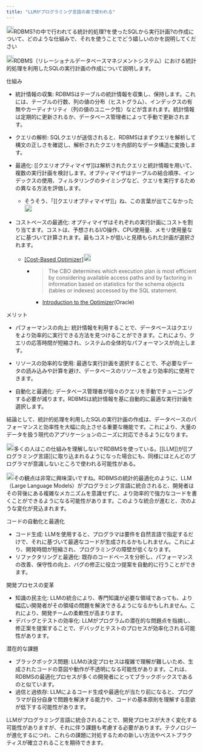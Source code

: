 ```yaml
---
title: "LLMがプログラミング言語の奥で使われる"
---
```


<img src='https://scrapbox.io/api/pages/nishio/nishio/icon' alt='nishio.icon' height="19.5"/>RDBMS?の中で行われてる統計的処理?を使ったSQLから実行計画?の作成について、どのような仕組みで、それを使うことでどう嬉しいのかを説明してください

<img src='https://scrapbox.io/api/pages/nishio/gpt/icon' alt='gpt.icon' height="19.5"/>RDBMS（リレーショナルデータベースマネジメントシステム）における統計的処理を利用したSQLの実行計画の作成について説明します。

仕組み
- 統計情報の収集: RDBMSはテーブルの統計情報を収集し、保持します。これには、テーブルの行数、列の値の分布（ヒストグラム）、インデックスの有無やカーディナリティ（列の値のユニーク性）などが含まれます。統計情報は定期的に更新されるか、データベース管理者によって手動で更新されます。

- クエリの解析: SQLクエリが送信されると、RDBMSはまずクエリを解析して構文の正しさを確認し、解析されたクエリを内部的なデータ構造に変換します。

- 最適化: [[クエリオプティマイザ]]は解析されたクエリと統計情報を用いて、複数の実行計画を検討します。オプティマイザはテーブルの結合順序、インデックスの使用、フィルタリングのタイミングなど、クエリを実行するための異なる方法を評価します。
    - そうそう、「[[クエリオプティマイザ]]」ね、この言葉が出てこなかった<img src='https://scrapbox.io/api/pages/nishio/nishio/icon' alt='nishio.icon' height="19.5"/>

- コストベースの最適化: オプティマイザはそれぞれの実行計画にコストを割り当てます。コストは、予想されるI/O操作、CPU使用量、メモリ使用量などに基づいて計算されます。最もコストが低いと見積もられた計画が選択されます。
    - [[Cost-Based Optimizer]](CBO)<img src='https://scrapbox.io/api/pages/nishio/nishio/icon' alt='nishio.icon' height="19.5"/>
        - > The CBO determines which execution plan is most efficient by considering available access paths and by factoring in information based on statistics for the schema objects (tables or indexes) accessed by the SQL statement.
            - [Introduction to the Optimizer](https://docs.oracle.com/cd/B10500_01/server.920/a96533/optimops.htm)(Oracle)

メリット
- パフォーマンスの向上: 統計情報を利用することで、データベースはクエリをより効率的に実行できる方法を見つけることができます。これにより、クエリの応答時間が短縮され、システムの全体的なパフォーマンスが向上します。

- リソースの効率的な使用: 最適な実行計画を選択することで、不必要なデータの読み込みや計算を避け、データベースのリソースをより効率的に使用できます。

- 自動化と最適化: データベース管理者が個々のクエリを手動でチューニングする必要が減ります。RDBMSは統計情報を基に自動的に最適な実行計画を選択します。

結論として、統計的処理を利用したSQLの実行計画の作成は、データベースのパフォーマンスと効率性を大幅に向上させる重要な機能です。これにより、大量のデータを扱う現代のアプリケーションのニーズに対応できるようになります。

<img src='https://scrapbox.io/api/pages/nishio/nishio/icon' alt='nishio.icon' height="19.5"/>多くの人はこの仕組みを理解しないでRDBMSを使っている。[[LLM]]が[[プログラミング言語]]に取り込まれるようになった場合にも、同様にほとんどのプログラマが意識しないところで使われる可能性がある。

<img src='https://scrapbox.io/api/pages/nishio/gpt/icon' alt='gpt.icon' height="19.5"/>その観点は非常に興味深いですね。RDBMSの統計的最適化のように、LLM（Large Language Models）がプログラミング言語に統合されると、開発者はその背後にある複雑なメカニズムを意識せずに、より効率的で強力なコードを書くことができるようになる可能性があります。このような統合が進むと、次のような変化が見込まれます。

コードの自動化と最適化
- コード生成: LLMを使用すると、プログラマは要件を自然言語で指定するだけで、それに基づいて最適なコードが生成されるかもしれません。これにより、開発時間が短縮され、プログラミングの障壁が低くなります。
- リファクタリングと最適化: 既存のコードベースを分析し、パフォーマンスの改善、保守性の向上、バグの修正に役立つ提案を自動的に行うことができます。

開発プロセスの変革
- 知識の民主化: LLMの統合により、専門知識が必要な領域であっても、より幅広い開発者がその領域の問題を解決できるようになるかもしれません。これにより、開発チームの柔軟性が高まります。
- デバッグとテストの効率化: LLMがプログラムの潜在的な問題点を指摘し、修正案を提案することで、デバッグとテストのプロセスが効率化される可能性があります。

潜在的な課題
- ブラックボックス問題: LLMの決定プロセスは複雑で理解が難しいため、生成されたコードの意図や動作が不透明になる可能性があります。これは、RDBMSの最適化プロセスが多くの開発者にとってブラックボックスであるのと似ています。
- 過信と過依存: LLMによるコード生成や最適化が当たり前になると、プログラマが自分自身で問題を解決する能力や、コードの基本原則を理解する意欲が低下する可能性があります。

LLMがプログラミング言語に統合されることで、開発プロセスが大きく変化する可能性がありますが、それに伴う課題も考慮する必要があります。テクノロジーが進化するにつれ、これらの課題に対処するための新しい方法やベストプラクティスが確立されることを期待できます。
